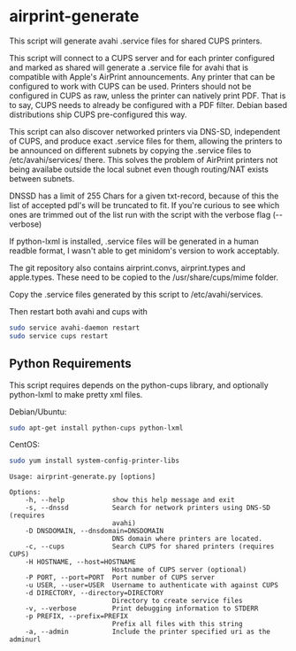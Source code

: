 # airprint-generate

This script will generate avahi .service files for shared CUPS printers.

This script will connect to a CUPS server and for each printer configured and
marked as shared will generate a .service file for avahi that is compatible
with Apple's AirPrint announcements. Any printer that can be configured to work
with CUPS can be used. Printers should not be configured in CUPS as raw, unless
the printer can natively print PDF. That is to say, CUPS needs to already be
configured with a PDF filter. Debian based distributions ship CUPS pre-configured
this way.

This script can also discover networked printers via DNS-SD, independent of CUPS,
and produce exact .service files for them, allowing the printers to be announced
on different subnets by copying the .service files to /etc/avahi/services/ there.
This solves the problem of AirPrint printers not being availabe outside the
local subnet even though routing/NAT exists between subnets.

DNSSD has a limit of 255 Chars for a given txt-record, because of this the list
of accepted pdl's will be truncated to fit. If you're curious to see which ones
are trimmed out of the list run with the script with the verbose flag (--verbose)

If python-lxml is installed, .service files will be generated in a human
readble format, I wasn't able to get minidom's version to work acceptably.

The git repository also contains airprint.convs, airprint.types and apple.types.  These need
to be copied to the /usr/share/cups/mime folder.

Copy the .service files generated by this script to /etc/avahi/services.

Then restart both avahi and cups with
```bash
sudo service avahi-daemon restart
sudo service cups restart
```

## Python Requirements
This script requires depends on the python-cups library, and optionally python-lxml to make pretty xml files.

Debian/Ubuntu:
```bash
sudo apt-get install python-cups python-lxml
```

CentOS:
```bash
sudo yum install system-config-printer-libs
```

```
Usage: airprint-generate.py [options]

Options:
    -h, --help            show this help message and exit
    -s, --dnssd           Search for network printers using DNS-SD (requires
                          avahi)
    -D DNSDOMAIN, --dnsdomain=DNSDOMAIN
                          DNS domain where printers are located.
    -c, --cups            Search CUPS for shared printers (requires CUPS)
    -H HOSTNAME, --host=HOSTNAME
                          Hostname of CUPS server (optional)
    -P PORT, --port=PORT  Port number of CUPS server
    -u USER, --user=USER  Username to authenticate with against CUPS
    -d DIRECTORY, --directory=DIRECTORY
                          Directory to create service files
    -v, --verbose         Print debugging information to STDERR
    -p PREFIX, --prefix=PREFIX
                          Prefix all files with this string
    -a, --admin           Include the printer specified uri as the adminurl
```

